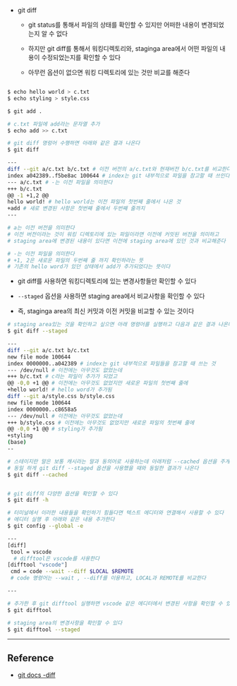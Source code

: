 - git diff

  - git status를 통해서 파일의 상태를 확인할 수 있지만 어떠한 내용이 변경되었는지 알 수 없다

  - 하지만 git diff를 통해서 워킹디렉토리와, staginga area에서 어떤 파일의 내용이 수정되었는지를 확인할 수 있다

  - 아무런 옵션이 없으면 워킹 디렉토리에 있는 것만 비교를 해준다

```bash

$ echo hello world > c.txt
$ echo styling > style.css

$ git add .

# c.txt 파일에 add라는 문자열 추가
$ echo add >> c.txt

# git diff 명렁어 수행하면 아래와 같은 결과 나온다
$ git diff

---
diff --git a/c.txt b/c.txt # 이전 버전의 a/c.txt와 현재버전 b/c.txt를 비교한다
index a042389..f5be8ac 100644 # index는 git 내부적으로 파일을 참고할 때 쓰인다
--- a/c.txt # -는 이전 파일을 의미한다
+++ b/c.txt
@@ -1 +1,2 @@
hello world! # hello world는 이전 파일의 첫번째 줄에서 나온 것
+add # 새로 변경된 사항은 첫번째 줄에서 두번째 줄까지
---

# a는 이전 버전을 의미한다
# 이전 버전이라는 것이 워킹 디렉토리에 있는 파일이라면 이전에 커밋된 버전을 의미하고
# staging area에 변경된 내용이 있다면 이전에 staging area에 있던 것과 비교해준다

# -는 이전 파일을 의미한다
# +1, 2은 새로운 파일의 두번째 줄 까지 확인하라는 뜻
# 기존의 hello word가 있던 상태에서 add가 추가되었다는 뜻이다
```

- git diff를 사용하면 워킹디렉토리에 있는 변경사항들만 확인할 수 있다

- `--staged` 옵션을 사용하면 staging area에서 비교사항을 확인할 수 있다

- 즉, staginga area의 최신 커밋과 이전 커밋을 비교할 수 있는 것이다

```bash
# staging area있는 것을 확인하고 싶으면 아래 명령어를 실행하고 다음과 같은 결과 나온다
$ git diff --staged

---
diff --git a/c.txt b/c.txt
new file mode 100644
index 0000000..a042389 # index는 git 내부적으로 파일들을 참고할 때 쓰는 것
--- /dev/null # 이전에는 아무것도 없었는데
+++ b/c.txt # c라는 파일이 추가가 되었고
@@ -0,0 +1 @@ # 이전에는 아무것도 없었지만 새로운 파일의 첫번째 줄에
+hello world! # hello word가 추가됨
diff --git a/style.css b/style.css
new file mode 100644
index 0000000..c8658a5
--- /dev/null # 이전에는 아무것도 없었는데
+++ b/style.css # 이전에는 아무것도 없었지만 새로운 파일의 첫번째 줄에
@@ -0,0 +1 @@ # styling가 추가됨
+styling
(base)
--

# 스테이지란 말은 보통 캐시라는 말과 동의어로 사용하는데 아래처럼 --cached 옵션을 주게되면
# 동일 하게 git diff --staged 옵션을 사용했을 때와 동일한 결과가 나온다
$ git diff --cached


# git diff의 다양한 옵션을 확인할 수 있다
$ git diff -h

# 터미널에서 이러한 내용들을 확인하기 힘들다면 텍스트 에디터와 연결해서 사용할 수 있다
# 에디터 실행 후 아래와 같은 내용 추가한다
$ git config --global -e

---
[diff]
 tool = vscode
  # difftool은 vscode를 사용한다
[difftool "vscode"]
 cmd = code --wait --diff $LOCAL $REMOTE
 # code 명령어는 --wait , --diff를 이용하고, LOCAL과 REMOTE를 비교한다

---

# 추가한 후 git difftool 실행하면 vscode 같은 에디터에서 변경된 사항을 확인할 수 있다
$ git difftool

# staging area의 변경사항을 확인할 수 있다
$ git difftool --staged

```

---

## Reference

- [git docs -diff](https://git-scm.com/docs/git-diff)

